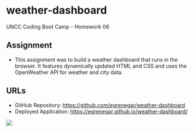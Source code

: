 # weather-dashboard
UNCC Coding Boot Camp - Homework 06

## Assignment
* This assignment was to build a weather dashboard that runs in the browser. It features dynamically updated HTML and CSS and uses the OpenWeather API for weather and city data.

## URLs
* GitHub Repository: https://github.com/egrenegar/weather-dashboard
* Deployed Application: https://egrenegar.github.io/weather-dashboard/

![](Assets/Image/WeatherApp.png)

